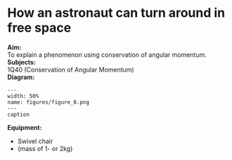 # How an astronaut can turn around in free space 
      
<b> Aim: </b>  
 To explain a phenomenon using conservation of angular momentum.    
<b> Subjects: </b>  
 1Q40 (Conservation of Angular Momentum)   
<b> Diagram: </b>  
   
```{figure} figures/figure_0.png  
---  
width: 50%  
name: figures/figure_0.png  
---  
caption  
``` 
      
<b> Equipment: </b>  
 
 *  Swivel chair 
 *  (mass of 1- or 2kg)
 